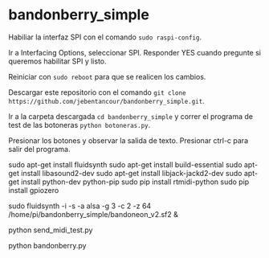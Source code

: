 # bandonberry_simple

Habiliar la interfaz SPI con el comando ``sudo raspi-config``.

Ir a Interfacing Options, seleccionar SPI.
Responder YES cuando pregunte si queremos habilitar SPI y listo.

Reiniciar con ``sudo reboot`` para que se realicen los cambios.

Descargar este repositorio con el comando ``git clone https://github.com/jebentancour/bandonberry_simple.git``.

Ir a la carpeta descargada ``cd bandonberry_simple`` y correr el programa de test de las botoneras ``python botoneras.py``.

Presionar los botones y observar la salida de texto.
Presionar ctrl-c para salir del programa.

sudo apt-get install fluidsynth
sudo apt-get install build-essential
sudo apt-get install libasound2-dev
sudo apt-get install libjack-jackd2-dev
sudo apt-get install python-dev python-pip
sudo pip install rtmidi-python
sudo pip install gpiozero

sudo fluidsynth -i -s -a alsa -g 3 -c 2 -z 64 /home/pi/bandonberry_simple/bandoneon_v2.sf2 &

python send_midi_test.py

python bandonberry.py
